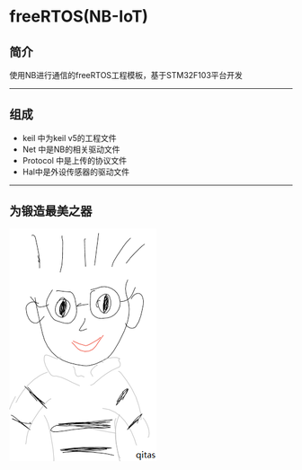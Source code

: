 ﻿# freeRTOS(NB-IoT)

## 简介

使用NB进行通信的freeRTOS工程模板，基于STM32F103平台开发


---

## 组成

- keil 中为keil v5的工程文件
- Net 中是NB的相关驱动文件
- Protocol 中是上传的协议文件
- Hal中是外设传感器的驱动文件


---

## 为锻造最美之器

[![sites](qitas/qitas.png)](http://www.qitas.cn)
